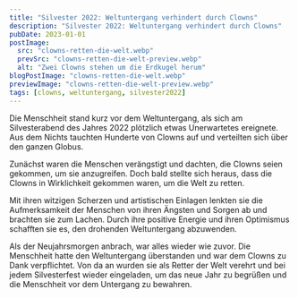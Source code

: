 ```yaml
---
title: "Silvester 2022: Weltuntergang verhindert durch Clowns"
description: "Silvester 2022: Weltuntergang verhindert durch Clowns"
pubDate: 2023-01-01
postImage:
  src: "clowns-retten-die-welt.webp"
  prevSrc: "clowns-retten-die-welt-preview.webp"
  alt: "Zwei Clowns stehen um die Erdkugel herum"
blogPostImage: "clowns-retten-die-welt.webp"
previewImage: "clowns-retten-die-welt-preview.webp"
tags: [clowns, weltuntergang, silvester2022]
---
```


Die Menschheit stand kurz vor dem Weltuntergang, als sich am Silvesterabend des Jahres 2022 plötzlich etwas Unerwartetes ereignete. Aus dem Nichts tauchten Hunderte von Clowns auf und verteilten sich über den ganzen Globus.

Zunächst waren die Menschen verängstigt und dachten, die Clowns seien gekommen, um sie anzugreifen. Doch bald stellte sich heraus, dass die Clowns in Wirklichkeit gekommen waren, um die Welt zu retten.

Mit ihren witzigen Scherzen und artistischen Einlagen lenkten sie die Aufmerksamkeit der Menschen von ihren Ängsten und Sorgen ab und brachten sie zum Lachen. Durch ihre positive Energie und ihren Optimismus schafften sie es, den drohenden Weltuntergang abzuwenden.

Als der Neujahrsmorgen anbrach, war alles wieder wie zuvor. Die Menschheit hatte den Weltuntergang überstanden und war dem Clowns zu Dank verpflichtet. Von da an wurden sie als Retter der Welt verehrt und bei jedem Silvesterfest wieder eingeladen, um das neue Jahr zu begrüßen und die Menschheit vor dem Untergang zu bewahren.

